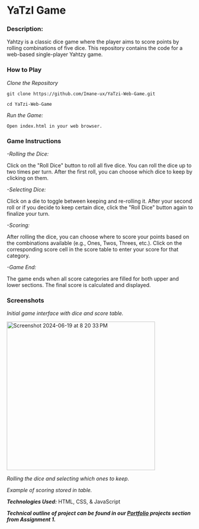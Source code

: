 # YaTzI Game


### Description:

Yahtzy is a classic dice game where the player aims to score points by rolling combinations of five dice. This repository contains the code for a web-based single-player Yahtzy game.

### How to Play

*Clone the Repository*
```
git clone https://github.com/Imane-ux/YaTzi-Web-Game.git

cd YaTzi-Web-Game
```

*Run the Game:*
```
Open index.html in your web browser.
```
### Game Instructions

*-Rolling the Dice:*

Click on the "Roll Dice" button to roll all five dice.
You can roll the dice up to two times per turn. After the first roll, you can choose which dice to keep by clicking on them.

*-Selecting Dice:*

Click on a die to toggle between keeping and re-rolling it.
After your second roll or if you decide to keep certain dice, click the "Roll Dice" button again to finalize your turn.

*-Scoring:*

After rolling the dice, you can choose where to score your points based on the combinations available (e.g., Ones, Twos, Threes, etc.).
Click on the corresponding score cell in the score table to enter your score for that category.

*-Game End:*

The game ends when all score categories are filled for both upper and lower sections.
The final score is calculated and displayed.

### Screenshots


*Initial game interface with dice and score table.*

<img width="400" height="400" alt="Screenshot 2024-06-19 at 8 20 33 PM" src="https://github.com/Imane-ux/YaTzi-Web-Game/assets/113464456/4faf2863-4afd-40cd-bda2-fc77bcf868ac">


*Rolling the dice and selecting which ones to keep.*

*Example of scoring stored in table.*

***Technologies Used:***
HTML, CSS, & JavaScript

***Technical outline of project can be found in our [Portfolio](https://github.com/Imane-ux/Portfolio) projects section from Assignment 1.***




